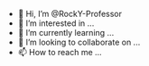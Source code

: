 - 👋 Hi, I’m @RockY-Professor
- 👀 I’m interested in ...
- 🌱 I’m currently learning ...
- 💞️ I’m looking to collaborate on ...
- 📫 How to reach me ...

<!---
RockY-Professor/RockY-Professor is a ✨ special ✨ repository because its `README.md` (this file) appears on your GitHub profile.
You can click the Preview link to take a look at your changes.
--->
